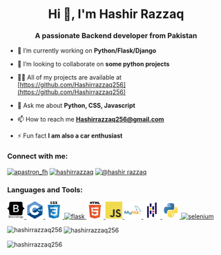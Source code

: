 <h1 align="center">Hi 👋, I'm Hashir Razzaq</h1>
<h3 align="center">A passionate Backend developer from Pakistan</h3>

- 🔭 I’m currently working on **Python/Flask/Django**

- 👯 I’m looking to collaborate on **some python projects**

- 👨‍💻 All of my projects are available at [https://github.com/Hashirrazzaq256](https://github.com/Hashirrazzaq256)

- 💬 Ask me about **Python, CSS, Javascript**

- 📫 How to reach me **Hashirrazzaq256@gmail.com**

- ⚡ Fun fact **I am also a car enthusiast**

<h3 align="left">Connect with me:</h3>
<p align="left">
<a href="https://twitter.com/apastron_fh" target="blank"><img align="center" src="https://raw.githubusercontent.com/rahuldkjain/github-profile-readme-generator/master/src/images/icons/Social/twitter.svg" alt="apastron_fh" height="30" width="40" /></a>
<a href="https://linkedin.com/in/hashirrazzaq" target="blank"><img align="center" src="https://raw.githubusercontent.com/rahuldkjain/github-profile-readme-generator/master/src/images/icons/Social/linked-in-alt.svg" alt="hashirrazzaq" height="30" width="40" /></a>
<a href="https://medium.com/@hashir razzaq" target="blank"><img align="center" src="https://raw.githubusercontent.com/rahuldkjain/github-profile-readme-generator/master/src/images/icons/Social/medium.svg" alt="@hashir razzaq" height="30" width="40" /></a>
</p>

<h3 align="left">Languages and Tools:</h3>
<p align="left"> <a href="https://getbootstrap.com" target="_blank" rel="noreferrer"> <img src="https://raw.githubusercontent.com/devicons/devicon/master/icons/bootstrap/bootstrap-plain-wordmark.svg" alt="bootstrap" width="40" height="40"/> </a> <a href="https://www.w3schools.com/cpp/" target="_blank" rel="noreferrer"> <img src="https://raw.githubusercontent.com/devicons/devicon/master/icons/cplusplus/cplusplus-original.svg" alt="cplusplus" width="40" height="40"/> </a> <a href="https://www.w3schools.com/css/" target="_blank" rel="noreferrer"> <img src="https://raw.githubusercontent.com/devicons/devicon/master/icons/css3/css3-original-wordmark.svg" alt="css3" width="40" height="40"/> </a> <a href="https://flask.palletsprojects.com/" target="_blank" rel="noreferrer"> <img src="https://www.vectorlogo.zone/logos/pocoo_flask/pocoo_flask-icon.svg" alt="flask" width="40" height="40"/> </a> <a href="https://www.w3.org/html/" target="_blank" rel="noreferrer"> <img src="https://raw.githubusercontent.com/devicons/devicon/master/icons/html5/html5-original-wordmark.svg" alt="html5" width="40" height="40"/> </a> <a href="https://developer.mozilla.org/en-US/docs/Web/JavaScript" target="_blank" rel="noreferrer"> <img src="https://raw.githubusercontent.com/devicons/devicon/master/icons/javascript/javascript-original.svg" alt="javascript" width="40" height="40"/> </a> <a href="https://www.mysql.com/" target="_blank" rel="noreferrer"> <img src="https://raw.githubusercontent.com/devicons/devicon/master/icons/mysql/mysql-original-wordmark.svg" alt="mysql" width="40" height="40"/> </a> <a href="https://pandas.pydata.org/" target="_blank" rel="noreferrer"> <img src="https://raw.githubusercontent.com/devicons/devicon/2ae2a900d2f041da66e950e4d48052658d850630/icons/pandas/pandas-original.svg" alt="pandas" width="40" height="40"/> </a> <a href="https://www.python.org" target="_blank" rel="noreferrer"> <img src="https://raw.githubusercontent.com/devicons/devicon/master/icons/python/python-original.svg" alt="python" width="40" height="40"/> </a> <a href="https://www.selenium.dev" target="_blank" rel="noreferrer"> <img src="https://raw.githubusercontent.com/detain/svg-logos/780f25886640cef088af994181646db2f6b1a3f8/svg/selenium-logo.svg" alt="selenium" width="40" height="40"/> </a> </p>

<p><img align="left" src="https://github-readme-stats.vercel.app/api/top-langs?username=hashirrazzaq256&show_icons=true&locale=en&layout=compact" alt="hashirrazzaq256" /></p>

<p>&nbsp;<img align="center" src="https://github-readme-stats.vercel.app/api?username=hashirrazzaq256&show_icons=true&locale=en" alt="hashirrazzaq256" /></p>

<p><img align="center" src="https://github-readme-streak-stats.herokuapp.com/?user=hashirrazzaq256&" alt="hashirrazzaq256" /></p>
